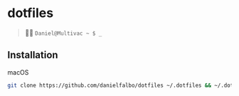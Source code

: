 # dotfiles

> 🧑‍💻 `Daniel@Multivac ~ $ _`

## Installation

macOS

```bash
git clone https://github.com/danielfalbo/dotfiles ~/.dotfiles && ~/.dotfiles/install.sh
```